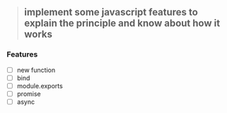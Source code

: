 > ## implement some javascript features to explain the principle and know about how it works

### Features 

 - [ ] new function 
 - [ ] bind
 - [ ] module.exports
 - [ ] promise
 - [ ] async
